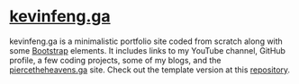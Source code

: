 # [kevinfeng.ga](https://kevinfeng-ga.vercel.app/)
kevinfeng.ga is a minimalistic portfolio site coded from scratch along with some [Bootstrap](https://getbootstrap.com/docs/3.4/css/) elements. It includes links to my YouTube channel, GitHub profile, a few coding projects, some of my blogs, and the [piercetheheavens.ga](https://piercetheheavens.ga/) site. Check out the template version at this
[repository](https://github.com/kevinfengcs88/portfolio-template).
